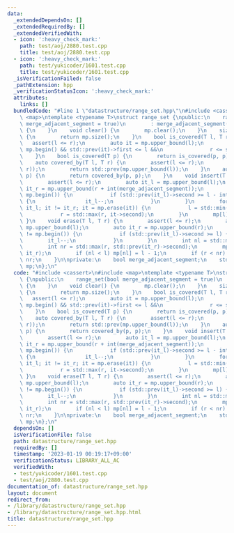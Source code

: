 ```yaml
---
data:
  _extendedDependsOn: []
  _extendedRequiredBy: []
  _extendedVerifiedWith:
  - icon: ':heavy_check_mark:'
    path: test/aoj/2880.test.cpp
    title: test/aoj/2880.test.cpp
  - icon: ':heavy_check_mark:'
    path: test/yukicoder/1601.test.cpp
    title: test/yukicoder/1601.test.cpp
  _isVerificationFailed: false
  _pathExtension: hpp
  _verificationStatusIcon: ':heavy_check_mark:'
  attributes:
    links: []
  bundledCode: "#line 1 \"datastructure/range_set.hpp\"\n#include <cassert>\n#include\
    \ <map>\ntemplate <typename T>\nstruct range_set {\npublic:\n    range_set(bool\
    \ merge_adjacent_segment = true)\n        : merge_adjacent_segment(merge_adjacent_segment)\
    \ {\n    }\n    void clear() {\n        mp.clear();\n    }\n    size_t size()\
    \ {\n        return mp.size();\n    }\n    bool is_covered(T l, T r) {\n     \
    \   assert(l <= r);\n        auto it = mp.upper_bound(l);\n        return it !=\
    \ mp.begin() && std::prev(it)->first <= l &&\n               r <= std::prev(it)->second;\n\
    \    }\n    bool is_covered(T p) {\n        return is_covered(p, p);\n    }\n\
    \    auto covered_by(T l, T r) {\n        assert(l <= r);\n        assert(is_covered(l,\
    \ r));\n        return std::prev(mp.upper_bound(l));\n    }\n    auto covered_by(T\
    \ p) {\n        return covered_by(p, p);\n    }\n    void insert(T l, T r) {\n\
    \        assert(l <= r);\n        auto it_l = mp.upper_bound(l);\n        auto\
    \ it_r = mp.upper_bound(r + int(merge_adjacent_segment));\n        if (it_l !=\
    \ mp.begin()) {\n            if (std::prev(it_l)->second >= l - int(merge_adjacent_segment))\
    \ {\n                it_l--;\n            }\n        }\n        for (auto it =\
    \ it_l; it != it_r; it = mp.erase(it)) {\n            l = std::min(l, it->first);\n\
    \            r = std::max(r, it->second);\n        }\n        mp[l] = r;\n   \
    \ }\n    void erase(T l, T r) {\n        assert(l <= r);\n        auto it_l =\
    \ mp.upper_bound(l);\n        auto it_r = mp.upper_bound(r);\n        if (it_l\
    \ != mp.begin()) {\n            if (std::prev(it_l)->second >= l) {\n        \
    \        it_l--;\n            }\n        }\n        int nl = std::min(l, it_l->first);\n\
    \        int nr = std::max(r, std::prev(it_r)->second);\n        mp.erase(it_l,\
    \ it_r);\n        if (nl < l) mp[nl] = l - 1;\n        if (r < nr) mp[r + 1] =\
    \ nr;\n    }\n\nprivate:\n    bool merge_adjacent_segment;\n    std::map<T, T>\
    \ mp;\n};\n"
  code: "#include <cassert>\n#include <map>\ntemplate <typename T>\nstruct range_set\
    \ {\npublic:\n    range_set(bool merge_adjacent_segment = true)\n        : merge_adjacent_segment(merge_adjacent_segment)\
    \ {\n    }\n    void clear() {\n        mp.clear();\n    }\n    size_t size()\
    \ {\n        return mp.size();\n    }\n    bool is_covered(T l, T r) {\n     \
    \   assert(l <= r);\n        auto it = mp.upper_bound(l);\n        return it !=\
    \ mp.begin() && std::prev(it)->first <= l &&\n               r <= std::prev(it)->second;\n\
    \    }\n    bool is_covered(T p) {\n        return is_covered(p, p);\n    }\n\
    \    auto covered_by(T l, T r) {\n        assert(l <= r);\n        assert(is_covered(l,\
    \ r));\n        return std::prev(mp.upper_bound(l));\n    }\n    auto covered_by(T\
    \ p) {\n        return covered_by(p, p);\n    }\n    void insert(T l, T r) {\n\
    \        assert(l <= r);\n        auto it_l = mp.upper_bound(l);\n        auto\
    \ it_r = mp.upper_bound(r + int(merge_adjacent_segment));\n        if (it_l !=\
    \ mp.begin()) {\n            if (std::prev(it_l)->second >= l - int(merge_adjacent_segment))\
    \ {\n                it_l--;\n            }\n        }\n        for (auto it =\
    \ it_l; it != it_r; it = mp.erase(it)) {\n            l = std::min(l, it->first);\n\
    \            r = std::max(r, it->second);\n        }\n        mp[l] = r;\n   \
    \ }\n    void erase(T l, T r) {\n        assert(l <= r);\n        auto it_l =\
    \ mp.upper_bound(l);\n        auto it_r = mp.upper_bound(r);\n        if (it_l\
    \ != mp.begin()) {\n            if (std::prev(it_l)->second >= l) {\n        \
    \        it_l--;\n            }\n        }\n        int nl = std::min(l, it_l->first);\n\
    \        int nr = std::max(r, std::prev(it_r)->second);\n        mp.erase(it_l,\
    \ it_r);\n        if (nl < l) mp[nl] = l - 1;\n        if (r < nr) mp[r + 1] =\
    \ nr;\n    }\n\nprivate:\n    bool merge_adjacent_segment;\n    std::map<T, T>\
    \ mp;\n};\n"
  dependsOn: []
  isVerificationFile: false
  path: datastructure/range_set.hpp
  requiredBy: []
  timestamp: '2023-01-19 00:19:17+09:00'
  verificationStatus: LIBRARY_ALL_AC
  verifiedWith:
  - test/yukicoder/1601.test.cpp
  - test/aoj/2880.test.cpp
documentation_of: datastructure/range_set.hpp
layout: document
redirect_from:
- /library/datastructure/range_set.hpp
- /library/datastructure/range_set.hpp.html
title: datastructure/range_set.hpp
---
```

